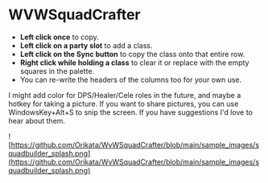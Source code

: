 # WVWSquadCrafter

- **Left click once** to copy.
- **Left click on a party slot** to add a class.
- **Left click on the Sync button** to copy the class onto that entire row.
- **Right click while holding a class** to clear it or replace with the empty squares in the palette.
- You can re-write the headers of the columns too for your own use.

I might add color for DPS/Healer/Cele roles in the future, and maybe a hotkey for taking a picture. If you want to share pictures, you can use WindowsKey+Alt+S to snip the screen. If you have suggestions I'd love to hear about them.

![https://github.com/Orikata/WvWSquadCrafter/blob/main/sample_images/squadbuilder_splash.png](https://github.com/Orikata/WvWSquadCrafter/blob/main/sample_images/squadbuilder_splash.png)
